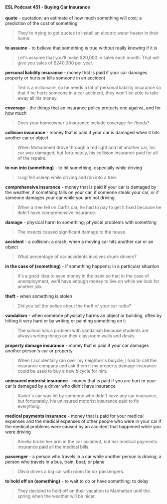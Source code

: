 #### ESL Podcast 451 - Buying Car Insurance

**quote** - quotation; an estimate of how much something will cost; a prediction of
the cost of something

> They're trying to get quotes to install an electric water heater in their home.

**to assume** - to believe that something is true without really knowing if it is

> Let's assume that you'll make $20,000 in sales each month. That will give you
sales of $240,000 per year.

**personal liability insurance** - money that is paid if your car damages property
or hurts or kills someone in an accident

> Ted is a millionaire, so he needs a lot of personal liability insurance so that if he
hurts someone in a car accident, they won't be able to take away all his money.

**coverage** - the things that an insurance policy protects one against, and for how
much

> Does your homeowner's insurance include coverage for floods?

**collision insurance** - money that is paid if your car is damaged when it hits
another car or object

> When Mohammed drove through a red light and hit another car, his car was
damaged, but fortunately, his collision insurance paid for all of the repairs.

**to run into (something)** - to hit something, especially while driving

> Luigi fell asleep while driving and ran into a tree.

**comprehensive insurance** - money that is paid if your car is damaged by the
weather, if something falls on your car, if someone steals your car, or if someone
damages your car while you are not driving

> When a tree fell on Carl's car, he had to pay to get it fixed because he didn't
have comprehensive insurance.

**damage** - physical harm to something; physical problems with something

> The insects caused significant damage to the house.

**accident** - a collision; a crash; when a moving car hits another car or an object

> What percentage of car accidents involves drunk drivers?

**in the case of (something)** - if something happens; in a particular situation

> It's a good idea to save money in the bank so that in the case of
unemployment, we'll have enough money to live on while we look for another job.

**theft** - when something is stolen

> Did you tell the police about the theft of your car radio?

**vandalism** - when someone physically harms an object or building, often by
hitting it very hard or by writing or painting something on it

> The school has a problem with vandalism because students are always writing
things on their classroom walls and desks.

**property damage insurance** - money that is paid if your car damages another
person's car or property

> When I accidentally ran over my neighbor's bicycle, I had to call the insurance
company and ask them if my property damage insurance could be used to buy a
new bicycle for him.

**uninsured motorist insurance** - money that is paid if you are hurt or your car is
damaged by a driver who didn't have insurance

> Xavier's car was hit by someone who didn't have any car insurance, but
fortunately, his uninsured motorist insurance paid to fix everything.

**medical payments insurance** - money that is paid for your medical expenses
and the medical expenses of other people who were in your car if the medical
problems were caused by an accident that happened while you were driving

> Amelia broke her arm in the car accident, but her medical payments insurance
paid all the medical bills.

**passenger** - a person who travels in a car while another person is driving; a
person who travels in a bus, train, boat, or plane

> Olivia drives a big car with room for six passengers.

**to hold off on (something)** - to wait to do or have something; to delay

> They decided to hold off on their vacation to Manhattan until the spring when
the weather will be nicer.

